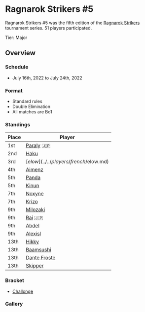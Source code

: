 # Ragnarok Strikers #5

Ragnarok Strikers #5 was the fifth edition of the [Ragnarok Strikers](ragnamain.md) tournament series.
51 players participated.

Tier: Major

## Overview

### Schedule
- July 16th, 2022 to July 24th, 2022

### Format
- Standard rules
- Double Elimination
- All matches are Bo1

### Standings

|Place|Player|
|-|-|
|1st|[Paraly](../../players/japanese/paraly.md) :jp:|
|2nd|[Haku](../../players/german/haku.md)|
|3rd|[$elow](../../players/french/$elow.md)|
|4th|[Aimenz](../../players/french/aimenz.md)|
|5th|[Panda](../../players/brazilian/panda.md)|
|5th|[Kinun](../../players/belgian/kinun.md)|
|7th|[Noxyne](../../players/french/noxyne.md)|
|7th|[Krizo](../../players/bulgarian/krizo.md)|
|9th|[Milozaki](../../players/german/milozaki.md)|
|9th|[Rai](../../players/japanese/rai.md) :jp:|
|9th|[Abdel](../../players/french/abdel.md)|
|9th|[Alexisl](../../players/french/alexisl.md)|
|13th|[Hikky](../../players/brazilian/hikky.md)|
|13th|[Baamsushi](../../players/indonesian/baamsushi.md)|
|13th|[Dante Froste](../../players/argentinian/dantefroste.md)|
|13th|[Skipper](../../players/austrian/skipper.md)|

### Bracket
- [Challonge](https://challonge.com/jtagrb8i)

### Gallery
